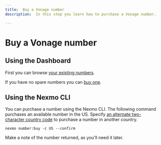```yaml
---
title:  Buy a Vonage number
description:  In this step you learn how to purchase a Vonage number.

---
```


Buy a Vonage number
===================

Using the Dashboard
-------------------

First you can browse [your existing numbers](https://dashboard.nexmo.com/your-numbers).

If you have no spare numbers you can [buy one](https://dashboard.nexmo.com/buy-numbers).

Using the Nexmo CLI
-------------------

You can purchase a number using the Nexmo CLI. The following command purchases an available number in the US. Specify [an alternate two-character country code](https://www.iban.com/country-codes) to purchase a number in another country.

    nexmo number:buy -c US --confirm

Make a note of the number returned, as you'll need it later.

